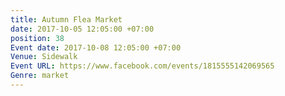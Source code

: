 ```yaml
---
title: Autumn Flea Market
date: 2017-10-05 12:05:00 +07:00
position: 38
Event date: 2017-10-08 12:05:00 +07:00
Venue: Sidewalk
Event URL: https://www.facebook.com/events/1815555142069565
Genre: market
---
```


